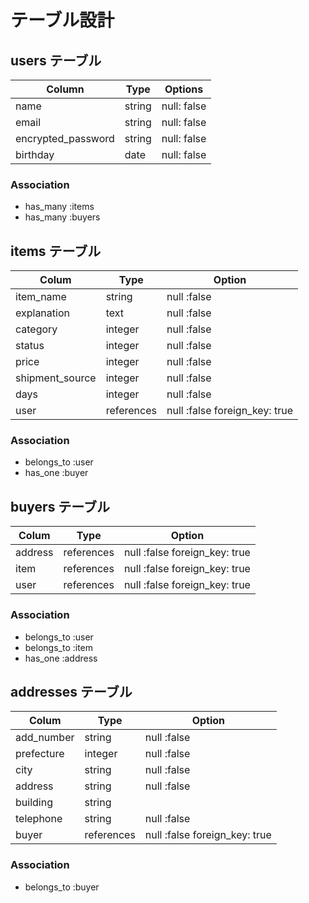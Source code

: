 # テーブル設計

## users テーブル

| Column             | Type    | Options     |
| ------------------ | ------- | ----------- |
| name               | string  | null: false |
| email              | string  | null: false |
| encrypted_password | string  | null: false |
| birthday           | date    | null: false |

### Association

- has_many :items
- has_many :buyers

## items テーブル

| Colum           | Type      | Option                        |
| --------------- | --------- | ----------------------------- |
| item_name       | string    | null :false                   |
| explanation     | text      | null :false                   |
| category        | integer   | null :false                   |
| status          | integer   | null :false                   |
| price           | integer   | null :false                   |
| shipment_source | integer   | null :false                   |
| days            | integer   | null :false                   |
| user            | references| null :false foreign_key: true |

### Association

- belongs_to :user
- has_one :buyer

##  buyers テーブル

| Colum           | Type       | Option                         |
| --------------- | ---------- | ------------------------------ |
| address         | references | null :false foreign_key: true  |
| item            | references | null :false foreign_key: true  |
| user            | references | null :false foreign_key: true  |

### Association

- belongs_to :user
- belongs_to :item
- has_one :address

## addresses テーブル

| Colum           | Type       | Option                        |
| --------------- | ---------- | ----------------------------- |
| add_number      | string     | null :false                   |
| prefecture      | integer    | null :false                   |
| city            | string     | null :false                   |
| address         | string     | null :false                   |
| building        | string     |                               |
| telephone       | string     | null :false                   |
| buyer           | references | null :false foreign_key: true |

### Association

- belongs_to :buyer